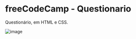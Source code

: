 # freeCodeCamp - Questionario

Questionário, em HTML e CSS.

![image](https://github.com/wendhausenn/freeCodeCamp-Questionario/assets/127610393/a410b657-9ff9-4712-bfab-d32195d08836)
